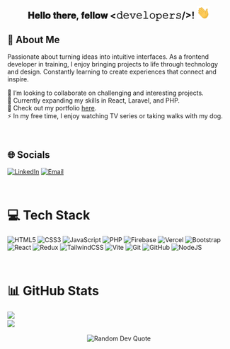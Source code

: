 <h2 align="center">𝐇𝐞𝐥𝐥𝐨 𝐭𝐡𝐞𝐫𝐞, 𝐟𝐞𝐥𝐥𝐨𝐰 <𝚍𝚎𝚟𝚎𝚕𝚘𝚙𝚎𝚛𝚜/>! <img src="https://github.com/ABSphreak/ABSphreak/blob/master/gifs/Hi.gif" width="30px"></h2>

## 💫 About Me
<p>Passionate about turning ideas into intuitive interfaces. As a frontend developer in training, I enjoy bringing projects to life through technology and design. Constantly learning to create experiences that connect and inspire.</p>

<p>  
      🧠 I’m looking to collaborate on challenging and interesting projects.<br>
      🌱 Currently expanding my skills in React, Laravel, and PHP.<br>
      💼 Check out my portfolio <a href="https://samuel-pacheco.vercel.app" target="_blank">here</a>.<br>
      ⚡ In my free time, I enjoy watching TV series or taking walks with my dog.
</p>

<br/>

## 🌐 Socials
[![LinkedIn](https://img.shields.io/badge/LinkedIn-%230077B5.svg?logo=linkedin&logoColor=white)](https://linkedin.com/in/samuel-pacheco-858227246) 
[![Email](https://img.shields.io/badge/Email-D14836?logo=gmail&logoColor=white)](mailto:samuelpacheco234@gmail.com)

<br/>

# 💻 Tech Stack
![HTML5](https://img.shields.io/badge/html5-%23E34F26.svg?style=for-the-badge&logo=html5&logoColor=white) 
![CSS3](https://img.shields.io/badge/css3-%231572B6.svg?style=for-the-badge&logo=css3&logoColor=white) 
![JavaScript](https://img.shields.io/badge/javascript-%23323330.svg?style=for-the-badge&logo=javascript&logoColor=%23F7DF1E) 
![PHP](https://img.shields.io/badge/php-%23777BB4.svg?style=for-the-badge&logo=php&logoColor=white) 
![Firebase](https://img.shields.io/badge/firebase-%23039BE5.svg?style=for-the-badge&logo=firebase&logoColor=white) 
![Vercel](https://img.shields.io/badge/vercel-%23000000.svg?style=for-the-badge&logo=vercel&logoColor=white) 
![Bootstrap](https://img.shields.io/badge/bootstrap-%238511FA.svg?style=for-the-badge&logo=bootstrap&logoColor=white) 
![React](https://img.shields.io/badge/react-%2320232a.svg?style=for-the-badge&logo=react&logoColor=%2361DAFB) 
![Redux](https://img.shields.io/badge/redux-%23593d88.svg?style=for-the-badge&logo=redux&logoColor=white) 
![TailwindCSS](https://img.shields.io/badge/tailwindcss-%2338B2AC.svg?style=for-the-badge&logo=tailwind-css&logoColor=white) 
![Vite](https://img.shields.io/badge/vite-%23646CFF.svg?style=for-the-badge&logo=vite&logoColor=white) 
![Git](https://img.shields.io/badge/git-%23F05033.svg?style=for-the-badge&logo=git&logoColor=white) 
![GitHub](https://img.shields.io/badge/github-%23121011.svg?style=for-the-badge&logo=github&logoColor=white) 
![NodeJS](https://img.shields.io/badge/node.js-6DA55F?style=for-the-badge&logo=node.js&logoColor=white)

<br/>

# 📊 GitHub Stats
![](https://nirzak-streak-stats.vercel.app/?user=SamsPacheco&theme=tokyonight&hide_border=false)<br/>
![](https://github-readme-stats.vercel.app/api/top-langs/?username=SamsPacheco&theme=tokyonight&hide_border=false&include_all_commits=true&count_private=true&layout=compact)

<p align="center">
  <img src="https://quotes-github-readme.vercel.app/api?type=horizontal&theme=radical" alt="Random Dev Quote">
</p>
